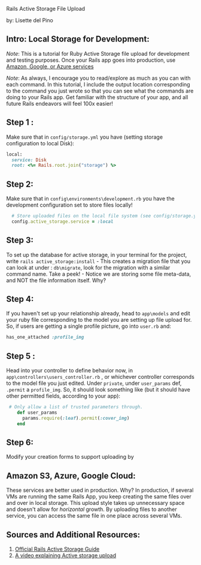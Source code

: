 Rails Active Storage File Upload

by: Lisette del Pino

## Intro: Local Storage for Development:
*Note*: This is a tutorial for Ruby Active Storage file upload for development and testing purposes. Once your Rails app goes into production, use [Amazon, Google, or Azure services](#amazon-S3-azure-google-cloud)

*Note*: As always, I encourage you to read/explore as much as you can with each command. In this tutorial, I include the output location corresponding to the command you just wrote so that you can see what the commands are doing to your Rails app. Get familiar with the structure of your app, and all future Rails endeavors will feel 100x easier!

## Step 1 :
Make sure that in `config/storage.yml` you have (setting storage configuration to local Disk):
```ruby
local:
  service: Disk
  root: <%= Rails.root.join("storage") %>
```

## Step 2:
Make sure that in `config\environments\development.rb` you have the development configuration set to store files locally!
```ruby
  # Store uploaded files on the local file system (see config/storage.yml for options)
  config.active_storage.service = :local
```

## Step 3:
To set up the database for active storage, in your terminal for the project, write `rails active_storage:install`
    - This creates a migration file that you can look at under : `db\migrate`, look for the migration with a similar command name. Take a peek!
    - Notice we are storing some file meta-data, and NOT the file information itself. Why?

## Step 4:

If you haven't set up your relationship already, head to `app\models` and edit your ruby file corresponding to the model you are setting up file upload for. So, if users are getting a single profile picture, go into `user.rb` and:

```ruby
has_one_attached :profile_img
```
## Step 5 :
Head into your controller to define behavior now, in `app\controllers\users_controller.rb` , or whichever controller corresponds to the model file you just edited. Under `private`, under `user_params` def, `.permit` a `profile_img`. So, it should look something like (but it should have other permitted fields, according to your app):
``` ruby
 # Only allow a list of trusted parameters through.
    def user_params
      params.require(:leaf).permit(:cover_img)
    end
```
## Step 6:
Modify your creation forms to support uploading by

## Amazon S3, Azure, Google Cloud:
These services are better used in production. Why? In production, if several VMs are running the same Rails App, you keep creating the same files over and over in local storage. This upload style takes up unnecessary space and doesn't allow for *horizontal* growth. By uploading files to another service, you can access the same file in one place across several VMs.

## Sources and Additional Resources:
1. [Official Rails Active Storage Guide](https://edgeguides.rubyonrails.org/index.html)
2. [A video explaining Active storage upload](https://www.youtube.com/watch?v=V2eaE29Zoms)


